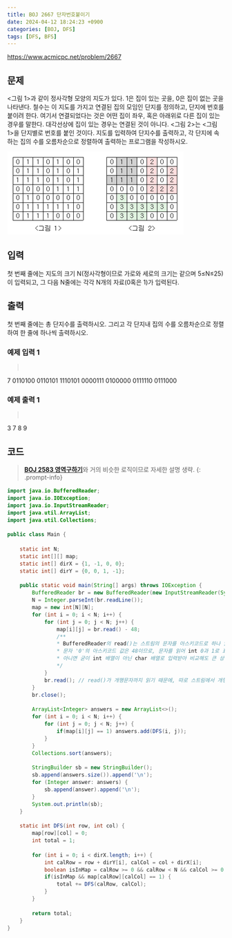 ```yaml
---
title: BOJ 2667 단자번호붙이기
date: 2024-04-12 18:24:23 +0900
categories: [BOJ, DFS]
tags: [DFS, BFS]
---
```


<https://www.acmicpc.net/problem/2667>

## 문제
<그림 1>과 같이 정사각형 모양의 지도가 있다. 1은 집이 있는 곳을, 0은 집이 없는 곳을 나타낸다. 철수는 이 지도를 가지고 연결된 집의 모임인 단지를 정의하고, 단지에 번호를 붙이려 한다. 여기서 연결되었다는 것은 어떤 집이 좌우, 혹은 아래위로 다른 집이 있는 경우를 말한다. 대각선상에 집이 있는 경우는 연결된 것이 아니다. <그림 2>는 <그림 1>을 단지별로 번호를 붙인 것이다. 지도를 입력하여 단지수를 출력하고, 각 단지에 속하는 집의 수를 오름차순으로 정렬하여 출력하는 프로그램을 작성하시오.

![](/imgs/단자번호붙이기_1.png)

## 입력
첫 번째 줄에는 지도의 크기 N(정사각형이므로 가로와 세로의 크기는 같으며 5≤N≤25)이 입력되고, 그 다음 N줄에는 각각 N개의 자료(0혹은 1)가 입력된다.

## 출력
첫 번째 줄에는 총 단지수를 출력하시오. 그리고 각 단지내 집의 수를 오름차순으로 정렬하여 한 줄에 하나씩 출력하시오.

### 예제 입력 1
> <pre>
7
0110100
0110101
1110101
0000111
0100000
0111110
0111000
> </pre>

### 예제 출력 1
> <pre>
3
7
8
9
> </pre>

## 코드
> [**BOJ 2583 영역구하기**](https://sjsk3232.github.io/posts/BOJ-2583)와 거의 비슷한 로직이므로 자세한 설명 생략.
{: .prompt-info}

```java
import java.io.BufferedReader;
import java.io.IOException;
import java.io.InputStreamReader;
import java.util.ArrayList;
import java.util.Collections;

public class Main {

    static int N;
    static int[][] map;
    static int[] dirX = {1, -1, 0, 0};
    static int[] dirY = {0, 0, 1, -1};

    public static void main(String[] args) throws IOException {
        BufferedReader br = new BufferedReader(new InputStreamReader(System.in));
        N = Integer.parseInt(br.readLine());
        map = new int[N][N];
        for (int i = 0; i < N; i++) {
            for (int j = 0; j < N; j++) {
                map[i][j] = br.read() - 48;
                /**
                * BufferedReader의 read()는 스트림의 문자를 아스키코드로 하나 읽어 int값으로 반환한다.
                * 문자 '0'의 아스키코드 값은 48이므로, 문자를 읽어 int 0과 1로 표현하기 위해서는 read()로 반환받은 값에서 48을 빼주면 된다.
                * 아니면 굳이 int 배열이 아닌 char 배열로 입력받아 비교해도 큰 상관 없다.
                */
            }
            br.read(); // read()가 개행문자까지 읽기 때문에, 따로 스트림에서 개행문자를 제거하기 위함이다.
        }
        br.close();

        ArrayList<Integer> answers = new ArrayList<>();
        for (int i = 0; i < N; i++) {
            for (int j = 0; j < N; j++) {
                if(map[i][j] == 1) answers.add(DFS(i, j));
            }
        }
        Collections.sort(answers);

        StringBuilder sb = new StringBuilder();
        sb.append(answers.size()).append('\n');
        for (Integer answer: answers) {
            sb.append(answer).append('\n');
        }
        System.out.println(sb);
    }

    static int DFS(int row, int col) {
        map[row][col] = 0;
        int total = 1;

        for (int i = 0; i < dirX.length; i++) {
            int calRow = row + dirY[i], calCol = col + dirX[i];
            boolean isInMap = calRow >= 0 && calRow < N && calCol >= 0 && calCol < N;
            if(isInMap && map[calRow][calCol] == 1) {
                total += DFS(calRow, calCol);
            }
        }

        return total;
    }
}
```
